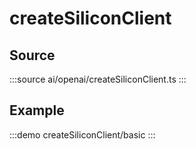 # createSiliconClient

## Source

:::source
ai/openai/createSiliconClient.ts
:::

## Example

:::demo
createSiliconClient/basic
:::
